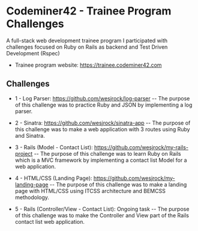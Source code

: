 # Codeminer42 - Trainee Program Challenges

A full-stack web development trainee program I participated with challenges focused on Ruby on Rails as backend and Test Driven Development (Rspec)

* Trainee program website: https://trainee.codeminer42.com

## Challenges
* 1 - Log Parser: https://github.com/wesjrock/log-parser
-- The purpose of this challenge was to practice Ruby and JSON by implementing a log parser.

* 2 - Sinatra: https://github.com/wesjrock/sinatra-app
-- The purpose of this challenge was to make a web application with 3 routes using Ruby and Sinatra.

* 3 - Rails (Model - Contact List): https://github.com/wesjrock/my-rails-project
-- The purpose of this challenge was to learn Ruby on Rails which is a MVC framework by implementing a contact list Model for a web application.

* 4 - HTML/CSS (Landing Page): https://github.com/wesjrock/my-landing-page
-- The purpose of this challenge was to make a landing page with HTML/CSS using ITCSS architecture and BEMCSS methodology. 

* 5 - Rails (Controller/View - Contact List): Ongoing task
-- The purpose of this challenge was to make the Controller and View part of the Rails contact list web application.
